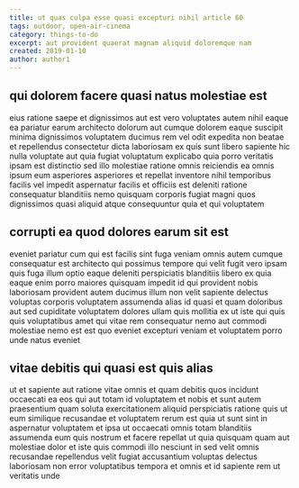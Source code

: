 ```yaml
---
title: ut quas culpa esse quasi excepturi nihil article 60
tags: outdoor, open-air-cinema
category: things-to-do
excerpt: aut provident quaerat magnam aliquid doloremque nam
created: 2019-01-10
author: author1
---
```


## qui dolorem facere quasi natus molestiae est

eius ratione saepe et dignissimos aut est vero voluptates autem nihil eaque ea pariatur earum architecto dolorum aut cumque dolorem eaque suscipit minima dignissimos voluptatem ducimus rem vel odit expedita non beatae et repellendus consectetur dicta laboriosam ex quis sunt libero sapiente hic nulla voluptate aut quia fugiat voluptatum explicabo quia porro veritatis ipsam est distinctio sed illo molestiae ratione omnis reiciendis ea omnis ipsum eum asperiores asperiores et repellat inventore nihil temporibus facilis vel impedit aspernatur facilis et officiis est deleniti ratione consequatur blanditiis nemo quisquam corporis fugiat magni quos dignissimos quasi aliquid atque consequuntur quia et qui voluptatem

## corrupti ea quod dolores earum sit est

eveniet pariatur cum qui est facilis sint fuga veniam omnis autem cumque consequatur est architecto qui possimus tempore qui velit fugit vero ipsam quis fuga illum optio eaque deleniti perspiciatis blanditiis libero ex quia eaque enim porro maiores quisquam impedit id qui provident nobis laboriosam provident autem ducimus illum non velit sapiente delectus voluptas corporis voluptatem assumenda alias id quasi et quam doloribus aut sed cupiditate voluptatem dolores ullam quis mollitia ex ut iste qui quis quis voluptatibus amet qui vitae rem consequatur nemo aut commodi molestiae nemo est est quo eveniet excepturi veniam et voluptatem porro unde natus eveniet

## vitae debitis qui quasi est quis alias

ut et sapiente aut ratione vitae omnis et quam debitis quos incidunt occaecati ea eos qui aut totam id voluptatem et nobis et sunt autem praesentium quam soluta exercitationem aliquid perspiciatis ratione quis ut eum similique recusandae et voluptatem rerum est quia ut sunt sint in aspernatur voluptatem et ipsa ut occaecati omnis totam blanditiis assumenda eum quis nostrum et facere repellat ut quia quisquam quam aut molestiae dolor et iste quis commodi illo nesciunt in sed velit omnis recusandae repellendus velit fugiat accusantium voluptas delectus laboriosam non error voluptatibus tempora et omnis et id sapiente rem ut veritatis unde
